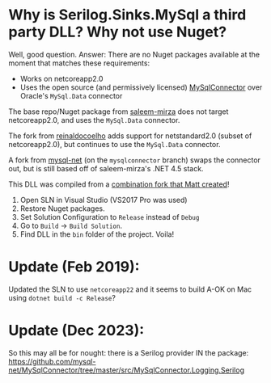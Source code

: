 # Why is Serilog.Sinks.MySql a third party DLL? Why not use Nuget?

Well, good question. Answer: There are no Nuget packages available at the moment that matches these requirements:

- Works on netcoreapp2.0
- Uses the open source (and permissively licensed) [MySqlConnector](https://github.com/mysql-net/MySqlConnector) over Oracle's `MySql.Data` connector

The base repo/Nuget package from [saleem-mirza](https://github.com/saleem-mirza/serilog-sinks-mysql) does not target netcoreapp2.0, and uses the `MySql.Data` connector.

The fork from [reinaldocoelho](https://github.com/reinaldocoelho/serilog-sinks-mysql) adds support for netstandard2.0 (subset of netcoreapp2.0), but continues to use the `MySql.Data` connector.

A fork from [mysql-net](https://github.com/mysql-net/serilog-sinks-mysql/tree/mysqlconnector) (on the `mysqlconnector` branch) swaps the connector out, but is still based off of saleem-mirza's .NET 4.5 stack.

This DLL was compiled from a [combination fork that Matt created](https://github.com/mattheworres/serilog-sinks-mysql)!

1.  Open SLN in Visual Studio (VS2017 Pro was used)
2.  Restore Nuget packages.
3.  Set Solution Configuration to `Release` instead of `Debug`
4.  Go to `Build` -> `Build Solution`.
5.  Find DLL in the `bin` folder of the project. Voila!

# Update (Feb 2019):
Updated the SLN to use `netcoreapp22` and it seems to build A-OK on Mac using `dotnet build -c Release`?

# Update (Dec 2023):
So this may all be for nought: there is a Serilog provider IN the package: <https://github.com/mysql-net/MySqlConnector/tree/master/src/MySqlConnector.Logging.Serilog>
